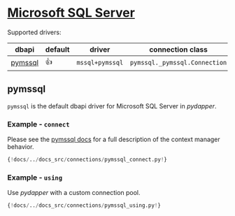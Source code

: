 # [Microsoft SQL Server](https://www.microsoft.com/en-us/sql-server/sql-server-2019)
Supported drivers:

| dbapi                              | default    | driver          | connection class              |
|------------------------------------|------------|-----------------|-------------------------------|
| [pymssql](https://www.pymssql.org) | :thumbsup: | `mssql+pymssql` | `pymssql._pymssql.Connection` |

## pymssql
`pymssql` is the default dbapi driver for Microsoft SQL Server in *pydapper*.

### Example - `connect`
Please see the [pymssql docs](https://www.pymssql.org/pymssql_examples.html#using-the-with-statement-context-managers) for
a full description of the context manager behavior.
```python
{!docs/../docs_src/connections/pymssql_connect.py!}
```

### Example - `using`
Use *pydapper* with a custom connection pool.
```python
{!docs/../docs_src/connections/pymssql_using.py!}
```


